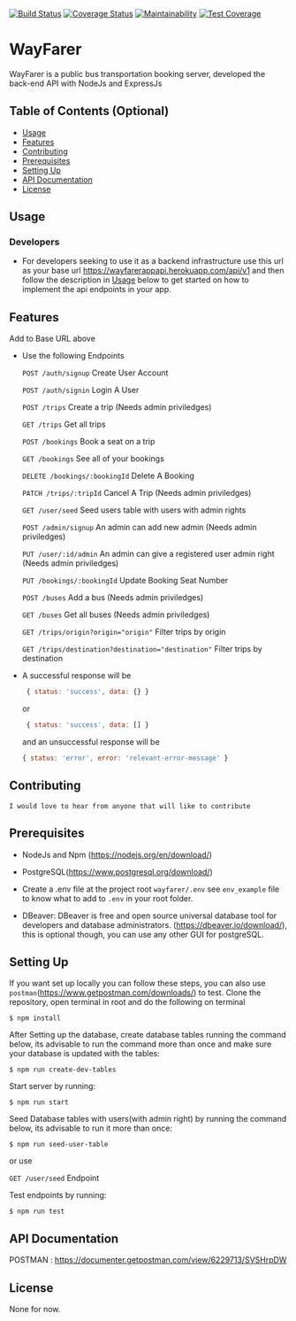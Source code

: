 [![Build Status](https://travis-ci.org/oyewoas/WayFarer.svg?branch=develop)](https://travis-ci.org/oyewoas/WayFarer)
[![Coverage Status](https://coveralls.io/repos/github/oyewoas/WayFarer/badge.svg?branch=develop)](https://coveralls.io/github/oyewoas/WayFarer?branch=develop) 
[![Maintainability](https://api.codeclimate.com/v1/badges/1ef7827d95d915ca7037/maintainability)](https://codeclimate.com/github/oyewoas/WayFarer/maintainability)
[![Test Coverage](https://api.codeclimate.com/v1/badges/1ef7827d95d915ca7037/test_coverage)](https://codeclimate.com/github/oyewoas/WayFarer/test_coverage)

# WayFarer
WayFarer is a public bus transportation booking server, developed the back-end API with NodeJs and ExpressJs

## Table of Contents (Optional)

- [Usage](#usage)
- [Features](#features)
- [Contributing](#contributing)
- [Prerequisites](#prerequisites)
- [Setting Up](#settingup)
- [API Documentation](#apidocumentation)
- [License](#license)


## Usage

### Developers
- For developers seeking to use it as a backend infrastructure use this url as your base url https://wayfarerappapi.herokuapp.com/api/v1 and then follow the description in [Usage](#usage) below to get started on how to implement the api endpoints in your app.    

## Features
   Add to Base URL above

- Use the following Endpoints

    `POST /auth/signup` Create User Account

    `POST /auth/signin` Login A User

    `POST /trips` Create a trip (Needs admin priviledges)

    `GET /trips` Get all trips

    `POST /bookings` Book a seat on a trip

    `GET /bookings` See all of your bookings

    `DELETE /bookings/:bookingId` Delete A Booking

    `PATCH /trips/:tripId` Cancel A Trip (Needs admin priviledges)

    `GET /user/seed` Seed users table with users with admin rights

    `POST /admin/signup` An admin can add new admin (Needs admin priviledges)

    `PUT /user/:id/admin` An admin can give a registered user admin right (Needs admin priviledges)

    `PUT /bookings/:bookingId` Update Booking Seat Number

    `POST /buses` Add a bus (Needs admin priviledges)

    `GET /buses` Get all buses (Needs admin priviledges)

    `GET /trips/origin?origin="origin"` Filter trips by origin

    `GET /trips/destination?destination="destination"` Filter trips by destination


- A successful response will be

     ```javascript
      { status: 'success', data: {} }
     ```
     or

     ```javascript
      { status: 'success', data: [] }
     ```

  and an unsuccessful response will be

     ```javascript
     { status: 'error', error: '​relevant-error-message' }
     ```

## Contributing
    I would love to hear from anyone that will like to contribute

## Prerequisites
- NodeJs and Npm (https://nodejs.org/en/download/)

- PostgreSQL(https://www.postgresql.org/download/)

- Create a .env file at the project root `wayfarer/.env` see `env_example` file to know what to add to `.env` in your root folder.

- DBeaver: DBeaver is free and open source universal database tool for developers and database administrators.
  (https://dbeaver.io/download/), this is optional though, you can use any other GUI for postgreSQL.

## Setting Up
  If you want set up locally you can follow these steps, you can also use `postman`(https://www.getpostman.com/downloads/) to test. Clone the repository, open terminal in root and do the following on terminal

   ```shell
   $ npm install
   ```
   After Setting up the database, create database tables running the command below, its advisable to run the command more than once and make sure your database is updated with the tables:

   ```shell
   $ npm run create-dev-tables
   ```
   Start server by running:

   ```shell
   $ npm run start
   ```
   Seed Database tables with users(with admin right) by running the command below, its advisable to run it more than once:

   ```shell
   $ npm run seed-user-table
   ```
   or use 

   `GET /user/seed` Endpoint

   Test endpoints by running:
   ```shell
   $ npm run test
   ```
## API Documentation
   POSTMAN : https://documenter.getpostman.com/view/6229713/SVSHrpDW

## License
   None for now.
